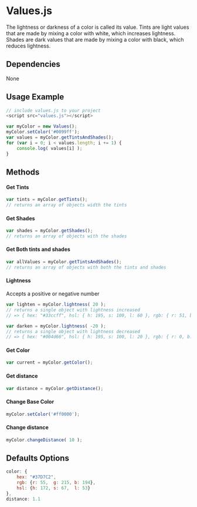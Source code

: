 # Values.js

The lightness or darkness of a color is called its value.
Tints are light values that are made by mixing a color with white, which increases lightness.
Shades are dark values that are made by mixing a color with black, which reduces lightness.

## Dependencies
None

## Usage Example
```js
// include values.js to your project
<script src="values.js"></script>
```

```js
var myColor = new Values();
myColor.setColor('#0099ff');
var values = myColor.getTintsAndShades();
for (var i = 0; i < values.length; i += 1) {
    console.log( values[i] );
}
```

## Methods

#### Get Tints
```js
var tints = myColor.getTints();
// returns an array of objects width the tints
```

#### Get Shades
```js
var shades = myColor.getShades();
// returns an array of objects with the shades
```

#### Get Both tints and shades
```js
var allValues = myColor.getTintsAndShades();
// returns an array of objects with both the tints and shades
```

#### Lightness
Accepts a positive or negative number
```js
var lighten = myColor.lightness( 20 );
// returns a single object with lightness increased
// => { hex: "#33ccff", hsl: { h: 195, s: 100, l: 60 }, rgb: { r: 51, b: 255, g: 204 }

var darken = myColor.lightness( -20 );
// returns a single object with lightness decreased
// => { hex: "#004d66", hsl: { h: 195, s: 100, l: 20 }, rgb: { r: 0, b: 102, g: 77 }
```

#### Get Color
```js
var current = myColor.getColor();
```

#### Get distance
```js
var distance = myColor.getDistance();
```

#### Change Base Color
```js
myColor.setColor('#ff0000');
```

#### Change distance
```js
myColor.changeDistance( 10 );
```

## Defaults Options
```js
color: {
    hex: "#37D7C2",
    rgb: {r: 55,  g: 215, b: 194},
    hsl: {h: 172, s: 67,  l: 53}
},
distance: 1.1
```
